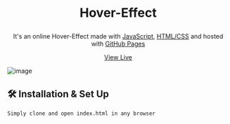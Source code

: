 <h1 align="center">
  
Hover-Effect
</h1>
<p align="center">
  It's an online 
Hover-Effect made with <a href="https://www.javascript.com/" target="_blank">JavaScript</a>, <a href="https://www.geeksforgeeks.org/web-technology/html-css/" target="_blank">HTML/CSS</a> and hosted with <a href="https://www.github.com/" target="_blank">GitHub Pages</a>
</p>
<p align="center">
  <a href="https://asim1909.github.io/Hover-Effect/" target="_blank">View Live</a>
</p>

![image](https://user-images.githubusercontent.com/118390636/213660364-9299a29f-e3a9-4ff5-b4a4-d8138d85b03e.png)


## 🛠 Installation & Set Up

```
Simply clone and open index.html in any browser
```

